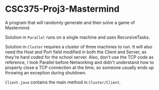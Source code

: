# CSC375-Proj3-Mastermind
A program that will randomly generate and then solve a game of Mastermind.

Solution in `Parallel` runs on a single machine and uses RecursiveTasks.

Solution in `Cluster` requires a cluster of three machines to run. It will also need the Host and Port field modified in both the Client and Server, as they're hard coded for the school server. Also, don't use the TCP code as reference, I took Parallel before Networking and didn't understand how to properly close a TCP connection at the time, so someone usually ends up throwing an exception during shutdown.

`Client.java` contains the main method in `Cluster/Client`.
